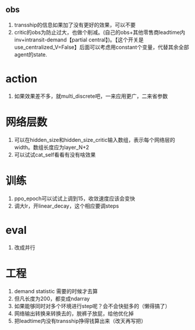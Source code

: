 ## obs
1. transship的信息如果加了没有更好的效果，可以不要
2. critic的obs为防止过大，也做个削减。(自己的obs+其他零售商leadtime内inv+intransit-demand【partial central】)。【这个开关是use_centralized_V=False】后面可以考虑用constant个变量，代替其余全部agent的state.
# action
1. 如果效果差不多，就multi_discrete吧，一来应用更广，二来省参数
# 网络层数
1. 可以在hidden_size和hidden_size_critic输入数组，表示每个网络层的width。数组长度应为layer_N+2
2. 可以试试cat_self看看有没有啥效果
# 训练
1. ppo_epoch可以试试上调到15，收敛速度应该会变快
2. 调大lr，开linear_decay，这个相应要调steps
# eval
1. 改成并行

# 工程
1. demand statistic 需要的时候才去算
2. 但凡长度为200，都变成ndarray
3. 如果能够同时对多个环境进行step呢？会不会快挺多的（懒得搞了）
4. 网络输出转换来转换去的，脱裤子放屁，给他优化掉
5. 把leadtime内没有transship挣得钱算出来（改天再写把）